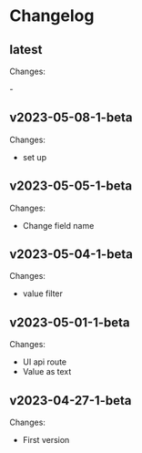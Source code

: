 # Changelog

## latest

Changes:

\-

## v2023-05-08-1-beta

Changes:

- set up

## v2023-05-05-1-beta

Changes:

- Change field name

## v2023-05-04-1-beta

Changes:

- value filter

## v2023-05-01-1-beta

Changes:

- UI api route
- Value as text

## v2023-04-27-1-beta

Changes:

- First version
